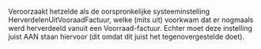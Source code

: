 Veroorzaakt hetzelde als de oorspronkelijke systeeminstelling HerverdelenUitVooraadFactuur, welke (mits uit) voorkwam dat er nogmaals werd herverdeeld vanuit een Voorraad-factuur. Echter moet deze instelling juist AAN staan hiervoor (dit omdat dit juist het tegenovergestelde doet).